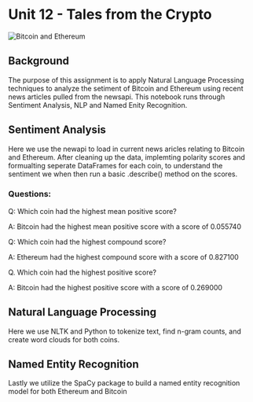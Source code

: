 # Unit 12 - Tales from the Crypto

![Bitcoin and Ethereum](https://www.bitcoinmarketjournal.com/wp-content/uploads/2019/04/bitcoin-ethereum.jpg)

## Background 

The purpose of this assignment is to apply Natural Language Processing techniques to analyze the setiment of Bitcoin and Ethereum using recent news articles pulled from the newsapi. This notebook runs through Sentiment Analysis, NLP and Named Enity Recognition. 



## Sentiment Analysis 

Here we use the newapi to load in current news aricles relating to Bitcoin and Ethereum. After cleaning up the data, implemting polarity scores and formualting seperate DataFrames for each coin, to understand the sentiment we when then run a basic .describe() method on the scores.

### Questions:

Q: Which coin had the highest mean positive score?

A: Bitcoin had the highest mean positive score with a score of 0.055740

Q: Which coin had the highest compound score?

A: Ethereum had the highest compound score with a score of 0.827100

Q. Which coin had the highest positive score?

A: Bitcoin had the highest positive score with a score of 0.269000


## Natural Language Processing

Here we use NLTK and Python to tokenize text, find n-gram counts, and create word clouds for both coins.


## Named Entity Recognition 

Lastly we utilize the SpaCy package to build a named entity recognition model for both Ethereum and Bitcoin
